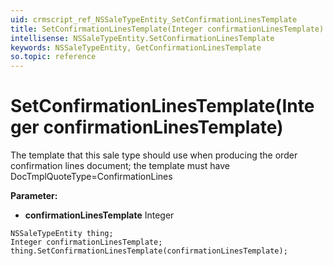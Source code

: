 ```yaml
---
uid: crmscript_ref_NSSaleTypeEntity_SetConfirmationLinesTemplate
title: SetConfirmationLinesTemplate(Integer confirmationLinesTemplate)
intellisense: NSSaleTypeEntity.SetConfirmationLinesTemplate
keywords: NSSaleTypeEntity, GetConfirmationLinesTemplate
so.topic: reference
---
```


# SetConfirmationLinesTemplate(Integer confirmationLinesTemplate)

The template that this sale type should use when producing the order confirmation lines document; the template must have DocTmplQuoteType=ConfirmationLines

**Parameter:** 
 - **confirmationLinesTemplate** Integer

```crmscript
NSSaleTypeEntity thing;
Integer confirmationLinesTemplate;
thing.SetConfirmationLinesTemplate(confirmationLinesTemplate);
```

